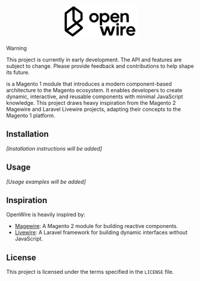<p align="center">
  <img src=".github/assets/img/logo.svg" alt="OpenWire Logo" width="200"/>
</p>

> [!WARNING]
> This project is currently in early development. The API and features are subject to change.
> Please provide feedback and contributions to help shape its future.

is a Magento 1 module that introduces a modern component-based architecture to the Magento ecosystem. It enables developers to create dynamic, interactive, and reusable components with minimal JavaScript knowledge. This project draws heavy inspiration from the Magento 2 Magewire and Laravel Livewire projects, adapting their concepts to the Magento 1 platform.

## Installation

*[Installation instructions will be added]*

## Usage

*[Usage examples will be added]*

## Inspiration
OpenWire is heavily inspired by:
- [Magewire](https://github.com/magewirephp/magewire): A Magento 2 module for building reactive components.
- [Livewire](https://laravel-livewire.com/): A Laravel framework for building dynamic interfaces without JavaScript.

## License
This project is licensed under the terms specified in the `LICENSE` file.
